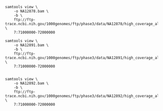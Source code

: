    samtools view \
        -o NA12878.bam \
        -b \
        ftp://ftp-trace.ncbi.nih.gov/1000genomes/ftp/phase3/data/NA12878/high_coverage_alignment/NA12878.mapped.ILLUMINA.bwa.CEU.high_coverage_pcr_free.20130906.bam \
        7:71000000-72000000

    samtools view \
        -o NA12891.bam \
        -b \
        ftp://ftp-trace.ncbi.nih.gov/1000genomes/ftp/phase3/data/NA12891/high_coverage_alignment/NA12891.mapped.ILLUMINA.bwa.CEU.high_coverage_pcr_free.20130906.bam \
        7:71000000-72000000


    samtools view \
        -o NA12892.bam \
        -b \
        ftp://ftp-trace.ncbi.nih.gov/1000genomes/ftp/phase3/data/NA12892/high_coverage_alignment/NA12892.mapped.ILLUMINA.bwa.CEU.high_coverage_pcr_free.20130906.bam \
        7:71000000-72000000


